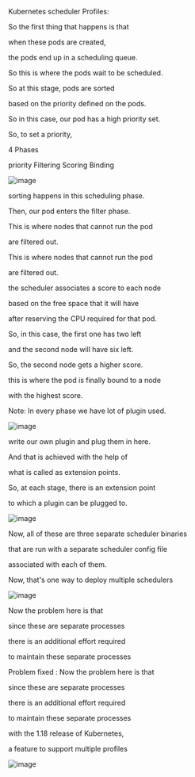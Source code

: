 Kubernetes scheduler Profiles:



So the first thing that happens is that

when these pods are created,

the pods end up in a scheduling queue.

So this is where the pods wait to be scheduled.

So at this stage, pods are sorted

based on the priority defined on the pods.

So in this case, our pod has a high priority set.

So, to set a priority,



4 Phases 



priority
Filtering
Scoring
Binding



![image](https://github.com/user-attachments/assets/e00d1cad-3a38-4474-a94f-b38b9661e7a2)




sorting happens in this scheduling phase.

Then, our pod enters the filter phase.

This is where nodes that cannot run the pod

are filtered out.

This is where nodes that cannot run the pod

are filtered out.



the scheduler associates a score to each node

based on the free space that it will have

after reserving the CPU required for that pod.

So, in this case, the first one has two left

and the second node will have six left.

So, the second node gets a higher score.



this is where the pod is finally bound to a node

with the highest score.



Note: In every phase we have lot of plugin used.

![image](https://github.com/user-attachments/assets/fb857d8a-4bbc-4ee7-b806-545343736f12)




write our own plugin and plug them in here.

And that is achieved with the help of

what is called as extension points.

So, at each stage, there is an extension point

to which a plugin can be plugged to.



![image](https://github.com/user-attachments/assets/a1ae5d3c-bffd-4b95-b81c-3569cbace841)





Now, all of these are three separate scheduler binaries

that are run with a separate scheduler config file

associated with each of them.

Now, that's one way to deploy multiple schedulers



![image](https://github.com/user-attachments/assets/666da354-c9e7-448e-8924-cb187b85b1ed)




Now the problem here is that

since these are separate processes

there is an additional effort required

to maintain these separate processes



Problem fixed : Now the problem here is that

since these are separate processes

there is an additional effort required

to maintain these separate processes



with the 1.18 release of Kubernetes,

a feature to support multiple profiles



![image](https://github.com/user-attachments/assets/db80dbd5-d633-45d1-b68e-5f05a9688cd6)




